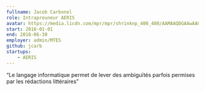 ```yaml
---
fullname: Jacob Carbonel
role: Intrapreuneur AERIS
avatar: https://media.licdn.com/mpr/mpr/shrinknp_400_400/AAMAAQDGAAwAAQAAAAAAAA4CAAAAJDhmM2VhYjU4LWJlODctNDdmYy1hMTNjLTc0OWFmMzIyMzU3Mg.jpg
start: 2018-01-01
end: 2018-06-30
employer: admin/MTES
github: jcarb
startups:
    - AERIS
---
```


“Le langage informatique permet de lever des ambiguïtés parfois permises par les rédactions littéraires”
